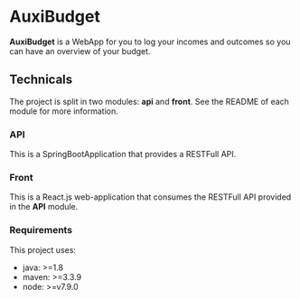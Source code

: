 # AuxiBudget

**AuxiBudget** is a WebApp for you to log your incomes and outcomes so you can have an overview of your budget.

## Technicals

The project is split in two modules: **api** and **front**. See the README of each module for more information.

### API

This is a SpringBootApplication that provides a RESTFull API.

### Front

This is a React.js web-application that consumes the RESTFull API provided in the **API** module.

### Requirements

This project uses:

* java: >=1.8
* maven: >=3.3.9
* node: >=v7.9.0